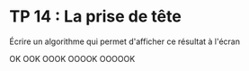 # TP 14 : La prise de tête

Écrire un algorithme qui permet d'afficher ce résultat à l'écran

OK
OOK
OOOK
OOOOK
OOOOOK